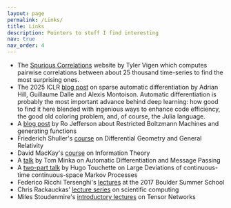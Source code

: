 ```yaml
---
layout: page
permalink: /Links/
title: Links
description: Pointers to stuff I find interesting
nav: true
nav_order: 4
---
```


- The [Spurious Correlations](https://www.tylervigen.com/spurious-correlations) website by Tyler Vigen which computes pairwise correlations between about 25 thousand time-series to find the most surprising ones.
- The 2025 ICLR [blog post](https://iclr-blogposts.github.io/2025/blog/sparse-autodiff/) on sparse automatic differentiation by Adrian Hill, Guillaume Dalle and Alexis Montoison. Automatic differentiation is probably the most important advance behind deep learning: how good to find it here blended with ingenious ways to enhance code efficiency, the good old coloring problem, and, of course, the Julia language.
- A [blog post](https://rojefferson.blog/2019/02/04/restricted-boltzmann-machines/) by Ro Jefferson about Restricted Boltzmann Machines and generating functions
- Friederich Shuller's [course](https://youtube.com/playlist?list=PLFeEvEPtX_0S6vxxiiNPrJbLu9aK1UVC_) on Differential Geometry and General Relativity
- David MacKay's [course](https://youtube.com/playlist?list=PLruBu5BI5n4aFpG32iMbdWoRVAA-Vcso6) on Information Theory
- A [talk](https://www.microsoft.com/en-us/research/video/from-automatic-differentiation-to-message-passing/) by Tom Minka on Automatic Differentiation and Message Passing 
- A [two-part talk](https://youtu.be/I1PRP14QXVE?si=20jj-79GgdTMtiJM) by Hugo Touchette on Large Deviations of continuous-time continuous-space Markov Processes
- Federico Ricchi Tersenghi's [lectures](https://youtu.be/NE-dh_caYn0?si=HKzjINb1M0fz0m_p) at the 2017 Boulder Summer School
- Chris Rackauckas' [lecture series](https://book.sciml.ai/) on scientific computing
- Miles Stoudenmire's [introductory lectures](https://youtu.be/903oLALEDPk?si=YWTjaa3bJTzaXGnY) on Tensor Networks